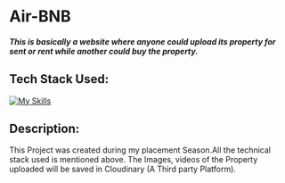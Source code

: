 # Air-BNB

##### This is basically a website where anyone could upload its property for sent or rent while another could buy the property.

## Tech Stack Used:

[![My Skills](https://skillicons.dev/icons?i=js,css)](https://skillicons.dev)

## Description:

This Project was created during my placement Season.All the technical stack used is mentioned above.
The Images, videos of the Property uploaded will be saved in Cloudinary (A Third party Platform).

